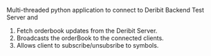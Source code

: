 Multi-threaded python application to connect to Deribit Backend Test Server and
  1. Fetch orderbook updates from the Deribit Server.
  2. Broadcasts the orderBook to the connected clients.
  3. Allows client to subscribe/unsubsribe to symbols.
